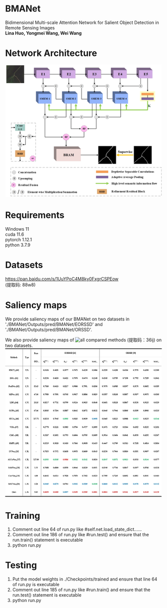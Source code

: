 # BMANet  
Bidimensional Multi-scale Attention Network for Salient Object Detection in Remote Sensing Images  
**Lina Huo, Yongmei Wang, Wei Wang**   
# Network Architecture  
![network architecture](images/BMANet.png)  
# Requirements  
Windows 11  
cuda 11.6  
pytorch 1.12.1  
python 3.7.9  
# Datasets  
https://pan.baidu.com/s/1UuYPoC4M8ky0FxgrCSPEow  
(提取码: 88w8)   
# Saliency maps  
We provide saliency maps of our BMANet on two datasets in './BMANet/Outputs/pred/BMANet/EORSSD' and './BMANet/Outputs/pred/BMANet/ORSSD'.  

We also provide saliency maps of ![all compared methods](https://pan.baidu.com/s/1EIJA6k7K-UkFSBlKyPUzbw) (提取码：36ij) on two datasets.  
![](https://github.com/wangyongmei1108/BMANet/blob/67579118bf2f086b0bb1d4633800d86a7dbe6c05/images/Qualitative%20Evaluation.png)    
# Training  
1. Comment out line 64 of run.py like #self.net.load_state_dict......  
2. Comment out line 186 of run.py like #run.test() and ensure that the run.train() statement is executable 
3. python run.py  
# Testing   
1. Put the model weights in ./Checkpoints/trained and ensure that line 64 of run.py is executable
2. Comment out line 185 of run.py like #run.train() and ensure that the run.test() statement is executable
3. python run.py
